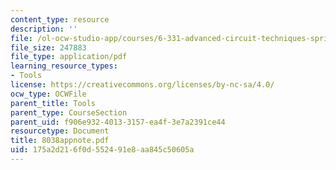 ```yaml
---
content_type: resource
description: ''
file: /ol-ocw-studio-app/courses/6-331-advanced-circuit-techniques-spring-2002/175a2d216f0d552491e8aa845c50605a_8038appnote.pdf
file_size: 247883
file_type: application/pdf
learning_resource_types:
- Tools
license: https://creativecommons.org/licenses/by-nc-sa/4.0/
ocw_type: OCWFile
parent_title: Tools
parent_type: CourseSection
parent_uid: f906e932-4013-3157-ea4f-3e7a2391ce44
resourcetype: Document
title: 8038appnote.pdf
uid: 175a2d21-6f0d-5524-91e8-aa845c50605a
---
```

